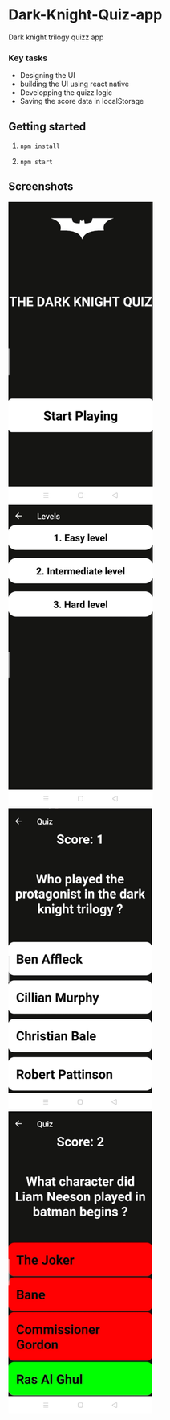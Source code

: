 # Dark-Knight-Quiz-app
Dark knight trilogy quizz app
### Key tasks
* Designing the UI
* building the UI using react native
* Developping the quizz logic
* Saving the score data in localStorage

## Getting started

1. `npm install`

2. `npm start`

## Screenshots

<img src ="screenshots/HomeScreen.jpg" width="'300" height="600" />

<img src ="screenshots/LevelsScreen.jpg" width="'300" height="600" />

<img src ="screenshots/OptionsScreen.jpg" width="'300" height="600" />

<img src ="screenshots/OptionsRevealedScreen.jpg" width="'300" height="600" />
